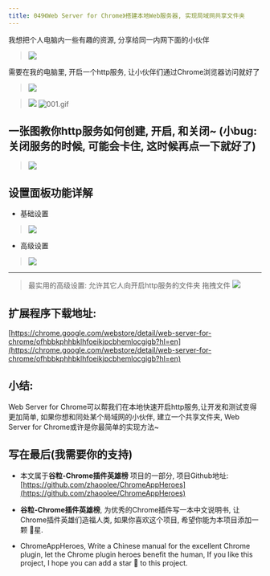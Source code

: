 ```yaml
---
title: 049《Web Server for Chrome》搭建本地Web服务器, 实现局域网共享文件夹
---
```

我想把个人电脑内一些有趣的资源, 分享给同一内网下面的小伙伴

> ![](https://www.v2fy.com/asset/049_web_server_for_chrome/7b2a5e082a6c39ffbbcaecb1f7e2ae4b.png)

需要在我的电脑里, 开启一个http服务, 让小伙伴们通过Chrome浏览器访问就好了

> ![](https://www.v2fy.com/asset/049_web_server_for_chrome/996bfb95914981e9885b2e8b408203bf.png)

> ![](https://www.v2fy.com/asset/049_web_server_for_chrome/44120ea8b9b9703dc9663b83f8f21801.gif)
> ![001.gif](https://www.v2fy.com/asset/049_web_server_for_chrome/aea7b962edcbd585c049063af6754ed7.gif)

## 一张图教你http服务如何创建, 开启, 和关闭~ (小bug: 关闭服务的时候, 可能会卡住, 这时候再点一下就好了)

> ![](https://www.v2fy.com/asset/049_web_server_for_chrome/74d3eb882b103e0fb1e5e5dd651c052f.gif)

## 设置面板功能详解

- 基础设置

> ![](https://www.v2fy.com/asset/049_web_server_for_chrome/75aa6525ba6a63a94fc6b42bb7d03298.png)

- 高级设置

> ![](https://www.v2fy.com/asset/049_web_server_for_chrome/93d4a6d4480ea9cb5c68ba6a654cc023.png)

------

> 最实用的高级设置: 允许其它人向开启http服务的文件夹 拖拽文件
> ![](https://www.v2fy.com/asset/049_web_server_for_chrome/e7510477a04d781080f874c4f6a84719.gif)

## 扩展程序下载地址:

[https://chrome.google.com/webstore/detail/web-server-for-chrome/ofhbbkphhbklhfoeikjpcbhemlocgigb?hl=en](https://chrome.google.com/webstore/detail/web-server-for-chrome/ofhbbkphhbklhfoeikjpcbhemlocgigb?hl=en)

## 小结:

Web Server for Chrome可以帮我们在本地快速开启http服务,让开发和测试变得更加简单, 如果你想和同处某个局域网的小伙伴, 建立一个共享文件夹, Web Server for Chrome或许是你最简单的实现方法~ 

## 写在最后(我需要你的支持)

- 本文属于**谷粒-Chrome插件英雄榜** 项目的一部分, 项目Github地址: [https://github.com/zhaoolee/ChromeAppHeroes](https://github.com/zhaoolee/ChromeAppHeroes)

- **谷粒-Chrome插件英雄榜**, 为优秀的Chrome插件写一本中文说明书, 让Chrome插件英雄们造福人类, 如果你喜欢这个项目, 希望你能为本项目添加一颗 🌟星.

- ChromeAppHeroes, Write a Chinese manual for the excellent Chrome plugin, let the Chrome plugin heroes benefit the human, If you like this project, I hope you can add a star 🌟 to this project.
